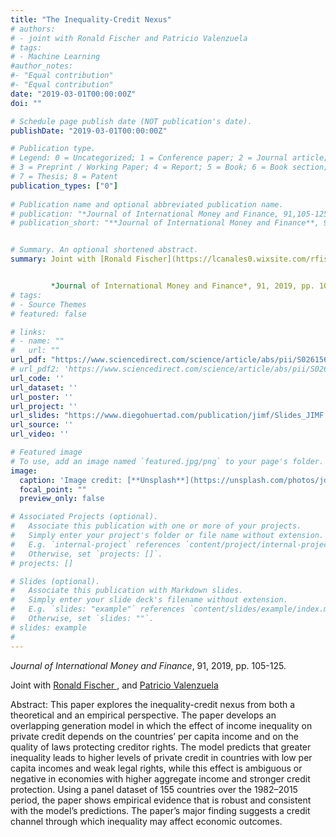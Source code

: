 ```yaml
---
title: "The Inequality-Credit Nexus"
# authors:
# - joint with Ronald Fischer and Patricio Valenzuela
# tags:
# - Machine Learning
#author_notes:
#- "Equal contribution"
#- "Equal contribution"
date: "2019-03-01T00:00:00Z"
doi: ""

# Schedule page publish date (NOT publication's date).
publishDate: "2019-03-01T00:00:00Z"

# Publication type.
# Legend: 0 = Uncategorized; 1 = Conference paper; 2 = Journal article;
# 3 = Preprint / Working Paper; 4 = Report; 5 = Book; 6 = Book section;
# 7 = Thesis; 8 = Patent
publication_types: ["0"]
 
# Publication name and optional abbreviated publication name.
# publication: "*Journal of International Money and Finance, 91,105-125*"
# publication_short: "**Journal of International Money and Finance**, 91,105-125"


# Summary. An optional shortened abstract.
summary: Joint with [Ronald Fischer](https://lcanales0.wixsite.com/rfischer) and [Patricio Valenzuela](https://www.patriciovalenzuelaaros.com/) 


         *Journal of International Money and Finance*, 91, 2019, pp. 105-125
# tags:
# - Source Themes
# featured: false

# links:
# - name: ""
#   url: ""
url_pdf: "https://www.sciencedirect.com/science/article/abs/pii/S0261560618303139"
# url_pdf2: 'https://www.sciencedirect.com/science/article/abs/pii/S0261560618303139'
url_code: ''
url_dataset: ''
url_poster: ''
url_project: ''
url_slides: "https://www.diegohuertad.com/publication/jimf/Slides_JIMF.pdf"
url_source: ''
url_video: ''

# Featured image
# To use, add an image named `featured.jpg/png` to your page's folder. 
image:
  caption: 'Image credit: [**Unsplash**](https://unsplash.com/photos/jdD8gXaTZsc)'
  focal_point: ""
  preview_only: false

# Associated Projects (optional).
#   Associate this publication with one or more of your projects.
#   Simply enter your project's folder or file name without extension.
#   E.g. `internal-project` references `content/project/internal-project/index.md`.
#   Otherwise, set `projects: []`.
# projects: []

# Slides (optional).
#   Associate this publication with Markdown slides.
#   Simply enter your slide deck's filename without extension.
#   E.g. `slides: "example"` references `content/slides/example/index.md`.
#   Otherwise, set `slides: ""`.
# slides: example
#
---
```

*Journal of International Money and Finance*, 91, 2019, pp. 105-125.

Joint with <a href="https://lcanales0.wixsite.com/rfischer" target="_blank">Ronald Fischer </a> </span>, <span> and <a href="https://www.patriciovalenzuelaaros.com/"> Patricio Valenzuela</a> </span></div>




Abstract: This paper explores the inequality-credit nexus from both a theoretical and an empirical perspective. The paper develops an overlapping generation model in which the effect of income inequality on private credit depends on the countries’ per capita income and on the quality of laws protecting creditor rights. The model predicts that greater inequality leads to higher levels of private credit in countries with low per capita incomes and weak legal rights, while this effect is ambiguous or negative in economies with higher aggregate income and stronger credit protection. Using a panel dataset of 155 countries over the 1982–2015 period, the paper shows empirical evidence that is robust and consistent with the model’s predictions. The paper’s major finding suggests a credit channel through which inequality may affect economic outcomes.
